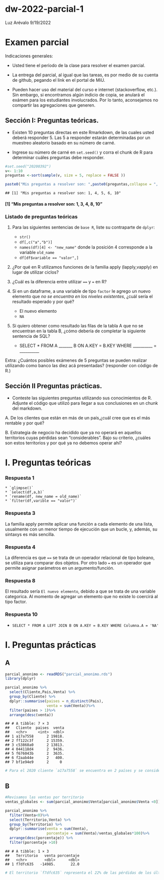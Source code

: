 dw-2022-parcial-1
================
Luz Arévalo
9/19/2022

# Examen parcial

Indicaciones generales:

-   Usted tiene el período de la clase para resolver el examen parcial.

-   La entrega del parcial, al igual que las tareas, es por medio de su
    cuenta de github, pegando el link en el portal de MiU.

-   Pueden hacer uso del material del curso e internet (stackoverflow,
    etc.). Sin embargo, si encontramos algún indicio de copia, se
    anulará el exámen para los estudiantes involucrados. Por lo tanto,
    aconsejamos no compartir las agregaciones que generen.

## Sección I: Preguntas teóricas.

-   Existen 10 preguntas directas en este Rmarkdown, de las cuales usted
    deberá responder 5. Las 5 a responder estarán determinadas por un
    muestreo aleatorio basado en su número de carné.

-   Ingrese su número de carné en `set.seed()` y corra el chunk de R
    para determinar cuáles preguntas debe responder.

``` r
#set.seed("20200392") 
v<- 1:10
preguntas <-sort(sample(v, size = 5, replace = FALSE ))

paste0("Mis preguntas a resolver son: ",paste0(preguntas,collapse = ", "))
```

    ## [1] "Mis preguntas a resolver son: 1, 4, 5, 6, 10"

#### \[1\] “Mis preguntas a resolver son: 1, 3, 4, 8, 10”

### Listado de preguntas teóricas

1.  Para las siguientes sentencias de `base R`, liste su contraparte de
    `dplyr`:

    -   `str()`
    -   `df[,c("a","b")]`
    -   `names(df)[4] <- "new_name"` donde la posición 4 corresponde a
        la variable `old_name`
    -   `df[df$variable == "valor",]`

2.  ¿Por qué en R utilizamos funciones de la familia apply
    (lapply,vapply) en lugar de utilizar ciclos?

3.  ¿Cuál es la diferencia entre utilizar `==` y `=` en R?

4.  Si en un dataframe, a una variable de tipo `factor` le agrego un
    nuevo elemento que *no se encuentra en los niveles existentes*,
    ¿cuál sería el resultado esperado y por qué?

    -   El nuevo elemento
    -   `NA`

5.  Si quiero obtener como resultado las filas de la tabla A que no se
    encuentran en la tabla B, ¿cómo debería de completar la siguiente
    sentencia de SQL?

    -   SELECT \* FROM A \_\_\_\_\_\_\_ B ON A.KEY = B.KEY WHERE
        \_\_\_\_\_\_\_\_\_\_ = \_\_\_\_\_\_\_\_\_\_

Extra: ¿Cuántos posibles exámenes de 5 preguntas se pueden realizar
utilizando como banco las diez acá presentadas? (responder con código de
R.)

## Sección II Preguntas prácticas.

-   Conteste las siguientes preguntas utilizando sus conocimientos de R.
    Adjunte el código que utilizó para llegar a sus conclusiones en un
    chunk del markdown.

A. De los clientes que están en más de un país,¿cuál cree que es el más
rentable y por qué?

B. Estrategia de negocio ha decidido que ya no operará en aquellos
territorios cuyas pérdidas sean “considerables”. Bajo su criterio,
¿cuáles son estos territorios y por qué ya no debemos operar ahí?

# I. Preguntas teóricas

### Respuesta 1

    * `glimpse()`
    * `select(df,a,b)`
    * `rename(df, new_name = old_name)`
    * `filter(df,varible == "valor")`

### Respuesta 3

La familia apply permite aplicar una función a cada elemento de una
lista, usualmente con un menor tiempo de ejecución que un bucle, y,
además, su sintaxys es más sencilla.

### Respuesta 4

La diferencia es que `==` se trata de un operador relacional de tipo
boleano, se utiliza para comparar dos objetos. Por otro lado `=` es un
operador que permite asignar parámetros en un argumento/función.

### Respuesta 8

El resultado sería `El nuevo elemento`, debido a que se trata de una
variable categorica. Al momento de agregar un elemento que no existe lo
coercirá al tipo factor.

### Respuesta 10

-   `SELECT * FROM A LEFT JOIN B ON A.KEY = B.KEY WHERE Columna.A = 'NA'`

# I. Preguntas prácticas

## A

``` r
parcial_anonimo <- readRDS("parcial_anonimo.rds")
library(dplyr)

parcial_anonimo %>%
  select(Cliente,Pais,Venta) %>%
  group_by(Cliente) %>%
  dplyr::summarise(paises = n_distinct(Pais),
                   venta = sum(Venta))%>%
  filter(paises > 1)%>%
  arrange(desc(venta))
```

    ## # A tibble: 7 × 3
    ##   Cliente  paises  venta
    ##   <chr>     <int>  <dbl>
    ## 1 a17a7558      2 19818.
    ## 2 ff122c3f      2 15359.
    ## 3 c53868a0      2 13813.
    ## 4 044118d4      2  9436.
    ## 5 f676043b      2  3635.
    ## 6 f2aab44e      2   400.
    ## 7 bf1e94e9      2     0

``` r
# Para el 2020 cliente `a17a7558` se encuentra en 2 países y se considera el más rentable, porque sus ventas son las más altas en los últimos 2 años.
```

## B

``` r
#Revisamos las ventas por territorio
ventas_globales <- sum(parcial_anonimo$Venta[parcial_anonimo$Venta <0])

parcial_anonimo %>%
  filter(Venta<0)%>%
  select(Territorio,Venta) %>%
  group_by(Territorio) %>%
  dplyr::summarise(venta = sum(Venta),
                   porcentaje = sum(Venta)/ventas_globales*100)%>%
  arrange(desc(porcentaje)) %>%
  filter(porcentaje >10)
```

    ## # A tibble: 1 × 3
    ##   Territorio   venta porcentaje
    ##   <chr>        <dbl>      <dbl>
    ## 1 f7dfc635   -14985.       22.0

``` r
# El territorio `f7dfc635` representa el 22% de las pérdidas de los últimos 2 años, por lo que se recomienda retirar operaciones de allí.
```
